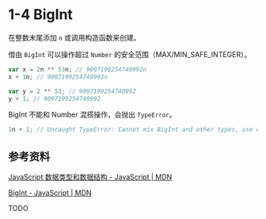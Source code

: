 # 1-4 BigInt

在整数末尾添加 `n` 或调用构造函数来创建。

借由 `BigInt` 可以操作超过 `Number` 的安全范围（MAX/MIN_SAFE_INTEGER）。

~~~javascript
var x = 2n ** 53n; // 9007199254740992n
x + 1n; // 9007199254740993n

var y = 2 ** 53; // 9007199254740992
y + 1; // 9007199254740992
~~~

BigInt 不能和 Number 混搭操作，会抛出 `TypeError`。

~~~javascript
1n + 1; // Uncaught TypeError: Cannot mix BigInt and other types, use explicit conversions
~~~

## 参考资料

[JavaScript 数据类型和数据结构 - JavaScript | MDN](https://developer.mozilla.org/zh-CN/docs/Web/JavaScript/Data_structures)

[BigInt - JavaScript | MDN](https://developer.mozilla.org/zh-CN/docs/Web/JavaScript/Reference/Global_Objects/BigInt)

TODO
